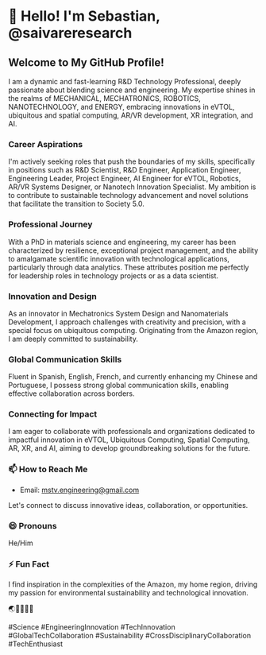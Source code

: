 # 👋 Hello! I'm Sebastian, @saivareresearch

## Welcome to My GitHub Profile!

I am a dynamic and fast-learning R&D Technology Professional, deeply passionate about blending science and engineering. My expertise shines in the realms of MECHANICAL, MECHATRONICS, ROBOTICS, NANOTECHNOLOGY, and ENERGY, embracing innovations in eVTOL, ubiquitous and spatial computing, AR/VR development, XR integration, and AI.

### Career Aspirations
I'm actively seeking roles that push the boundaries of my skills, specifically in positions such as R&D Scientist, R&D Engineer, Application Engineer, Engineering Leader, Project Engineer, AI Engineer for eVTOL, Robotics, AR/VR Systems Designer, or Nanotech Innovation Specialist. My ambition is to contribute to sustainable technology advancement and novel solutions that facilitate the transition to Society 5.0.

### Professional Journey
With a PhD in materials science and engineering, my career has been characterized by resilience, exceptional project management, and the ability to amalgamate scientific innovation with technological applications, particularly through data analytics. These attributes position me perfectly for leadership roles in technology projects or as a data scientist.

### Innovation and Design
As an innovator in Mechatronics System Design and Nanomaterials Development, I approach challenges with creativity and precision, with a special focus on ubiquitous computing. Originating from the Amazon region, I am deeply committed to sustainability.

### Global Communication Skills
Fluent in Spanish, English, French, and currently enhancing my Chinese and Portuguese, I possess strong global communication skills, enabling effective collaboration across borders.

### Connecting for Impact
I am eager to collaborate with professionals and organizations dedicated to impactful innovation in eVTOL, Ubiquitous Computing, Spatial Computing, AR, XR, and AI, aiming to develop groundbreaking solutions for the future.

### 📫 How to Reach Me
- Email: mstv.engineering@gmail.com

Let's connect to discuss innovative ideas, collaboration, or opportunities.

### 😄 Pronouns
He/Him

### ⚡ Fun Fact
I find inspiration in the complexities of the Amazon, my home region, driving my passion for environmental sustainability and technological innovation.

🌏🔬🔧💡🚀

#Science #EngineeringInnovation #TechInnovation #GlobalTechCollaboration #Sustainability #CrossDisciplinaryCollaboration #TechEnthusiast

